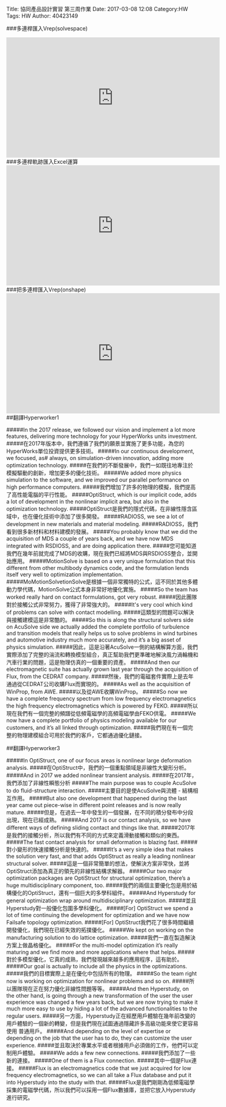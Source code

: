Title: 協同產品設計實習  第三周作業
Date: 2017-03-08 12:08
Category:HW
Tags: HW
Author: 40423149



<!-- PELICAN_END_SUMMARY -->

###多連桿匯入Vrep(solvespace)
<iframe width="560" height="315" src="https://www.youtube.com/embed/YTfPU92_yXg" frameborder="0" allowfullscreen></iframe>
###多連桿軌跡匯入Excel運算
<iframe width="560" height="315" src="https://www.youtube.com/embed/1Z_KcOmp1JQ" frameborder="0" allowfullscreen></iframe>
###把多連桿匯入Vrep(onshape)
<iframe width="560" height="315" src="https://www.youtube.com/embed/ksJik4id-Io" frameborder="0" allowfullscreen></iframe>
##翻譯Hyperworker1

#####In the 2017 release, we followed our vision and implement a lot more features, delivering more technology for your HyperWorks units investment.
#####在2017年版本中，我們遵循了我們的願景並實施了更多功能，為您的HyperWorks單位投資提供更多技術。
#####In our continuous development, we focused, as# always, on simulation-driven innovation, adding more optimization technology. 
#####在我們的不斷發展中，我們一如既往地專注於模擬驅動的創新，增加更多的優化技術。
#####We added more physics simulation to the software, and we improved our parallel performance on high performance computers. 
#####我們增加了許多的物理的模擬，我們提高了高性能電腦的平行性能。
#####OptiStruct, which is our implicit code, adds a lot of development in the nonlinear implicit area, but also in the optimization technology.
#####OptiStruct是我們的隱式代碼，在非線性隱含區域中，也在優化技術中添加了很多開發。
#####RADIOSS, we see a lot of development in new materials and material modeling. 
#####RADIOSS，我們看到很多新材料和材料建模的發展。
#####You probably know that we did the acquisition of MDS a couple of years back, and we have now MDS integrated with RSDIOSS, and are doing application there.
#####您可能知道我們在幾年前就完成了MDS的收購，現在我們已經將MDS與RSDIOSS整合，並開始應用。 
#####MotionSolve is based on a very unique formulation that this different from other multibody dynamics code, and the  formulation lends itself very well to optimization implementation.
#####MoMotionSolvetionSolve是根據一個非常獨特的公式，這不同於其他多體動力學代碼，MotionSolve公式本身非常好地優化實施。 
#####So the team has worked really hard on contact formulations, got very robust.
#####因此團隊對於接觸公式非常努力，獲得了非常強大的。
#####It's very cool which kind of problems can solve with contact modelling.
#####這類型的問題可以解決與接觸建模這是非常酷的。
#####So this is along the structural solvers side on AcuSolve side we actually added the complete portfolio of turbulence and transition models that really helps us to solve problems in wind turbines and automotive industry much more accurately, and it’s a big asset of physics simulation.
#####因此，這是沿著AcuSolve一側的結構解算方面，我們實際添加了完整的湍流和轉換模型組合，真正幫助我們更準確地解決風力渦輪機和汽車行業的問題，這是物理仿真的一個重要的資產。
#####And then our electromagnetic suite has actually grown last year through the acquisition of Flux, from the CEDRAT company.
#####然後，我們的電磁套件實際上是去年通過從CEDRAT公司收購Flux而實現的。
#####As well as the acquisition of WinProp, from AWE.
#####以及從AWE收購WinProp。
#####So now we have a complete frequency spectrum from low frequency electromagnetics the high frequency electromagnetics which is powered by FEKO.
#####所以現在我們有一個完整的頻譜從低頻電磁學的高頻電磁學由FEKO供電。
#####We now have a complete portfolio of physics modeling available for our customers, and it’s all linked through optimization. 
#####我們現在有一個完整的物理建模組合可用於我們的客戶，它都通過優化鏈接。


##翻譯Hyperworker3

#####In OptiStruct, one of our focus areas is nonlinear large deformation analysis.
#####在OptiStruct中，我們的一個重點領域是非線性大變形分析。 
#####And in 2017 we added nonlinear transient analysis.
#####在2017年，我們添加了非線性瞬態分析
#####The main purpose was to couple AcuSolve to do fluid-structure interaction.
#####主要目的是使AcuSolve與流體 - 結構相互作用。
#####But also one development that happened during the last year came out piece-wise in different point releases and is now really mature.
#####但是，在過去一年中發生的一個發展，在不同的積分發布中分段出現，現在已經成熟。
#####And 2017 is our contact analysis, so we have different ways of defining sliding contact and things like that.
#####2017年是我們的接觸分析，所以我們有不同的方式來定義滑動接觸和類似的東西。
#####The fast contact analysis for small deformation is blazing fast.
#####對小變形的快速接觸分析是快速的。
#####It’s a very simple idea that makes the solution very fast, and that adds OptiStruct as really a leading nonlinear structural solver. 
#####這是一個非常簡單的想法，使解決方案非常快，並將OptiStruct添加為真正的領先的非線性結構求解器。
#####Our two major optimization packages are OptiStruct for structural optimization, there’s a huge multidisciplinary component, too.
#####我們的兩個主要優化包是用於結構優化的OptiStruct，還有一個巨大的多學科組件。
#####And Hyperstudy for general optimization wrap around multidisciplinary optimization.
#####並且Hyperstudy對一般優化包圍多學科優化。
#####[For] OptiStruct we spend a lot of time continuing the development for optimization and we have now Failsafe topology optimization.
#####[For] OptiStruct我們花了很多時間繼續開發優化，我們現在已經失效的拓撲優化。
#####We kept on working on the manufacturing solution to do lattice optimization.
#####我們一直在製造解決方案上做晶格優化。
#####For the multi-model optimization it’s really maturing and we find more and more applications where that helps. 
#####對於多模型優化，它真的成熟，我們發現越來越多的應用程序，這有助於。
#####Our goal is actually to include all the physics in the optimizations.
#####我們的目標實際上是在優化中包括所有的物理。
#####So the team right now is working on optimization for nonlinear problems and so on.
#####所以團隊現在正在努力優化非線性問題等等。
#####And then Hyperstudy, on the other hand, is going through a new transformation of the user the user experience was changed a few years back, but we are now trying to  make it much more easy to use by hiding a lot of the advanced functionalities to the regular users.
#####另一方面，Hyperstudy正在經歷用戶體驗在幾年前改變的用戶體驗的一個新的轉變，但是我們現在試圖通過隱藏許多高級功能來使它更容易使用 普通用戶。
#####And depending on the level of expertise or depending on the job that the user has to do, they can customize the user experience.
#####並且取決於專業水平或者根據用戶必須做的工作，他們可以定制用戶體驗。
#####We adds a few new connections.
#####我們添加了一些新的連接。
#####One of them is a Flux connection.
#####其中一個是Flux連接。
#####Flux is an electromagnetics code that we just acquired for low frequency electromagnetics, so we can all take a Flux database and put it into Hyperstudy into the study with that.
#####Flux是我們剛剛為低頻電磁學採集的電磁學代碼，所以我們可以採用一個Flux數據庫，並把它放入Hyperstudy進行研究。
